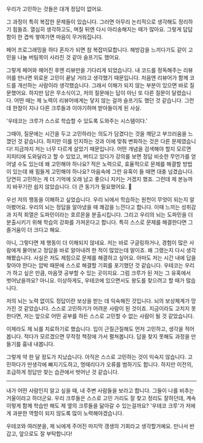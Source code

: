 우리가 고민하는 것들은 대개 정답이 없어요.

그 과정이 특히 복잡한 문제들이 있습니다. 그러면 아무리 논리적으로 생각해도 정리하기 힘들죠.
열심히 생각하고도, 며칠 뒤엔 다시 아리송해지는 때가 많아요.
그렇게 답답함이 한 겹씩 쌓여가면 마음이 무거워집니다.

페어 프로그래밍을 하다 혼자가 되면 참 복잡미묘합니다.
해방감을 느끼다가도 같이 고민을 나눌 버팀목이 사라진 것 같아 슬프기도 했어요.

그렇게 페어와 헤어진 후엔 리뷰만을 기다리게 되었습니다.
내 코드를 정독해주는 리뷰어를 만나면 외로운 고민이 끝날 거라고 생각했기 때문입니다.
처음엔 리뷰어가 함께 코드를 개선하는 사람이라 생각했습니다.
그래서 이해가 되지 않는 부분이 있으면 바로 질문했어요.
하지만 답은 무소식이고, 저의 질문에는 답이 아닌 또 다른 질문이 달렸습니다.
어떤 때는 제 노력이 리뷰어에게는 닿지 않는 걸까 슬프기도 했던 것 같습니다.
그런데 한참이 지나 다른 크루들과 이야기하며 받아들이게 된 사실.

'우테코는 크루가 스스로 학습할 수 있도록 도와주는 시스템이다.'

그때야, 질문에는 시간을 두고 고민하라는 의도가 담겼다는 것을 깨닫고 부끄러움을 느꼈던 것 같습니다. 하지만 이를 인지하는 것과 이에 맞춰 변화하는 것은 다른 문제였습니다!
지금까지 저는 너무 다르게 살았기 때문입니다. 어떤 개념을 검색해야 할지 모르면 지피티에 도와달라고 할 수 있었고, 버티고 있다가 강의를 보면 정답 비슷한 무언가를 얻어낼 수도 있는데 왜 고민해야 하나요?
적은 노력으로, 효율적으로 문제를 해결할 방법이 있는데 왜 힘들게 고민해야 하나요? 마음속에 그런 유혹이 들 때면 대충 넘겼습니다. 당연히 고민하는 게 더 기억에 오래 남고 좋으니 지키는 거겠지 했죠.
그런데 제 본능까지 바꾸기란 쉽지 않았습니다.
더 큰 동기가 필요했어요. 🫠

우선 저의 행동을 이해하고 싶었습니다.
우리 뇌에서 학습하는 원천이 무엇이 되는지 알아봤어요.
우리의 뇌는 정답을 알아냈을 때 쾌감을 느낀다고 합니다.
이때 느끼는 성취감과 지적 희열은 도파민이라는 호르몬을 분출시킵니다.
그리고 우리의 뇌는 도파민을 더 분출시키기 위해 학습의 강화를 가져온다고 합니다.
특히 스스로 문제를 해결한다면 그 즐거움이 더 크다고 해요.

아니, 그렇다면 제 행동이 더 이해되지 않네요. 저는 바로 구글링하거나, 경험이 많은 사람에게 물어보고 정답을 바로 알아내려 한 적이 많았는데 말이죠.
왜 그랬는지 다시 생각해봤습니다. 사실은 저도 제힘으로 문제를 해결하고 싶어요.
아마도 저는 시간 내에 답을 찾아야 한다는 압박 때문에 스스로 해결할 기회를 포기했던 것 같습니다.
우테코는 우리가 하고 싶은 만큼, 마음껏 공부할 수 있는 곳이지요.
그럼 크루가 된 저는 그 유혹에서 벗어났을까요?
아니요. 이상하게도, 우테코에 있으면서도 왕도를 찾으려고 할 때가 많습니다.

저의 뇌는 노력 없이도 정답이란 보상을 받는 데 익숙해진 것입니다.
뇌의 보상체계가 망가진 것 같았습니다. 스스로 고민하기가 어려운 사람이 된 것이죠.
지금이라도 고치지 못한다면, 저는 앞으로 어떤 공부를 하든 스스로 고민할 수 없는 사람이 될 것 같았습니다.

이제라도 제 뇌를 치료하기로 했습니다.
입이 근질근질해도 먼저 고민하고, 생각을 적어봅니다. 적다가 모르겠으면 무작정 책장에 가서 펼쳐봅니다.
답을 찾지 못해도 과정을 만들기를 흉내 내봅니다.

그렇게 약 한 달 정도가 지났습니다. 아직은 스스로 고민하는 것이 익숙지 않습니다. 고민하다가 딴생각에 빠지기도하고, 멍때리다가 오류를 범하기도 합니다.
하지만 이전의, 조급하게 정답만 찾는 습관에서 벗어난 것 같습니다.

---

내가 어떤 사람인지 알고 싶을 때, 내 주변 사람들을 보라고 합니다.
그들이 나를 비추는 거울이라고 하더군요.
우리 크루들은 스스로 고민 거리도 잘 찾고 정리도 잘하던데,
계속 이렇게 함께 학습만 해도 제 옆의 크루들을 닮아갈 수 있는걸까요?
'우테코 크루'가 저에게 과분한 역할이 되지 않도록 많이 노력해야겠습니다.

우테코와 여러분을, 제 뇌에게 주어진 마지막 갱생의 기회라고 생각할거예요.
만나서 반갑고, 앞으로도 잘 부탁합니다!

